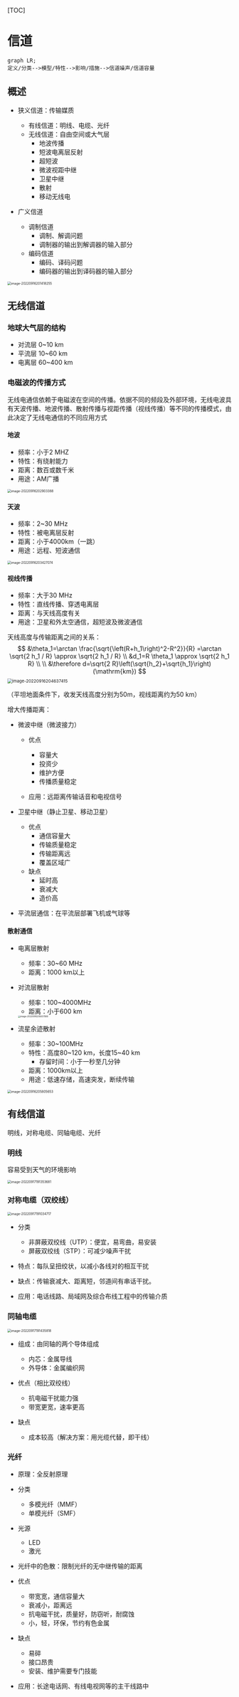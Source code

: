 [TOC]



# 信道

```mermaid
graph LR;
定义/分类-->模型/特性-->影响/措施-->信道噪声/信道容量
```

## 概述

- 狭义信道：传输媒质

  - 有线信道：明线、电缆、光纤
  - 无线信道：自由空间或大气层
    - 地波传播
    - 短波电离层反射
    - 超短波
    - 微波视距中继
    - 卫星中继
    - 散射
    - 移动无线电
- 广义信道

  - 调制信道
    - 调制、解调问题
    - 调制器的输出到解调器的输入部分
  - 编码信道
    - 编码、译码问题
    - 编码器的输出到译码器的输入部分

<img src="C:/Users/16955/AppData/Roaming/Typora/typora-user-images/image-20220916201418255.png" alt="image-20220916201418255" style="zoom:50%;" />

## 无线信道

### 地球大气层的结构

- 对流层 0~10 km
- 平流层 10~60 km
- 电离层 60~400 km

### 电磁波的传播方式

无线电通信依赖于电磁波在空间的传播。依据不同的频段及外部环境，无线电波具有天波传播、地波传播、散射传播与视距传播（视线传播）等不同的传播模式，由此决定了无线电通信的不同应用方式

#### 地波

- 频率：小于2 MHZ
- 特性：有绕射能力
- 距离：数百或数千米
- 用途：AM广播

<img src="https://mypic-1312707183.cos.ap-nanjing.myqcloud.com/image-20220916202903388.png" alt="image-20220916202903388" style="zoom: 50%;" />

#### 天波

- 频率：2~30 MHz
- 特性：被电离层反射
- 距离：小于4000km（一跳）
- 用途：远程、短波通信

<img src="https://mypic-1312707183.cos.ap-nanjing.myqcloud.com/image-20220916203427074.png" alt="image-20220916203427074" style="zoom:50%;" />

#### 视线传播

- 频率：大于30 MHz
- 特性：直线传播、穿透电离层
- 距离：与天线高度有关
- 用途：卫星和外太空通信，超短波及微波通信

天线高度与传输距离之间的关系：
$$
&\theta_1=\arctan \frac{\sqrt{\left(R+h_1\right)^2-R^2}}{R} 
=\arctan \sqrt{2 h_1 / R} \approx \sqrt{2 h_1 / R} \\
&d_1=R \theta_1 \approx \sqrt{2 h_1 R} \\
\\
&\therefore d=\sqrt{2 R}\left(\sqrt{h_2}+\sqrt{h_1}\right)(\mathrm{km})
$$
<img src="https://mypic-1312707183.cos.ap-nanjing.myqcloud.com/image-20220916204637415.png" alt="image-20220916204637415" style="zoom: 67%;" />

（平坦地面条件下，收发天线高度分别为50m，视线距离约为50 km）

增大传播距离：

- 微波中继（微波接力）

  - 优点

    - 容量大
    - 投资少
    - 维护方便
    - 传播质量稳定
  - 应用：远距离传输话音和电视信号
- 卫星中继（静止卫星、移动卫星）

  - 优点
    - 通信容量大
    - 传输质量稳定
    - 传输距离远
    - 覆盖区域广
  - 缺点
    - 延时高
    - 衰减大
    - 造价高
- 平流层通信：在平流层部署飞机或气球等

#### 散射通信

- 电离层散射

  - 频率：30~60 MHz
  - 距离：1000 km以上

- 对流层散射

  - 频率：100~4000MHz
  - 距离：小于600 km

  <img src="https://mypic-1312707183.cos.ap-nanjing.myqcloud.com/image-20220916205657999.png" alt="image-20220916205657999" style="zoom:33%;" />

- 流星余迹散射

  - 频率：30~100MHz
  - 特性：高度80~120 km，长度15~40 km
    - 存留时间：小于一秒至几分钟
  - 距离：1000km以上
  - 用途：低速存储，高速突发，断续传输

<img src="https://mypic-1312707183.cos.ap-nanjing.myqcloud.com/image-20220916205805653.png" alt="image-20220916205805653" style="zoom: 50%;" />

## 有线信道

明线，对称电缆、同轴电缆、光纤

### 明线

容易受到天气的环境影响

<img src="https://mypic-1312707183.cos.ap-nanjing.myqcloud.com/image-20220917191353681.png" alt="image-20220917191353681" style="zoom: 50%;" />

### 对称电缆（双绞线）

<img src="https://mypic-1312707183.cos.ap-nanjing.myqcloud.com/image-20220917191034717.png" alt="image-20220917191034717" style="zoom: 50%;" />

- 分类
  - 非屏蔽双绞线（UTP）：便宜，易弯曲，易安装
  - 屏蔽双绞线（STP）：可减少噪声干扰

- 特点：每队呈扭绞状，以减小各线对的相互干扰

- 缺点：传输衰减大、距离短，邻道间有串话干扰。

- 应用：电话线路、局域网及综合布线工程中的传输介质

### 同轴电缆

<img src="https://mypic-1312707183.cos.ap-nanjing.myqcloud.com/image-20220917191435818.png" alt="image-20220917191435818" style="zoom:50%;" />

- 组成：由同轴的两个导体组成
  - 内芯：金属导线
  - 外导体：金属编织网

- 优点（相比双绞线）
  - 抗电磁干扰能力强
  - 带宽更宽，速率更高

- 缺点
  - 成本较高（解决方案：用光缆代替，即干线）


### 光纤

- 原理：全反射原理

- 分类
  - 多模光纤（MMF）
  - 单模光纤（SMF）

- 光源
  - LED
  - 激光

- 光纤中的色散：限制光纤的无中继传输的距离

- 优点
  - 带宽宽，通信容量大
  - 衰减小，距离远
  - 抗电磁干扰，质量好，防窃听，耐腐蚀
  - 小，轻，环保，节约有色金属

- 缺点
  - 易碎
  - 接口昂贵
  - 安装、维护需要专门技能

- 应用：长途电话网、有线电视网等的主干线路中

